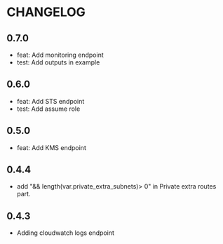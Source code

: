 # CHANGELOG

## 0.7.0

* feat: Add monitoring endpoint
* test: Add outputs in example

## 0.6.0

* feat: Add STS endpoint
* test: Add assume role

## 0.5.0

* feat: Add KMS endpoint

## 0.4.4

* add "&& length(var.private_extra_subnets)> 0" in Private extra routes part.

## 0.4.3

* Adding cloudwatch logs endpoint
